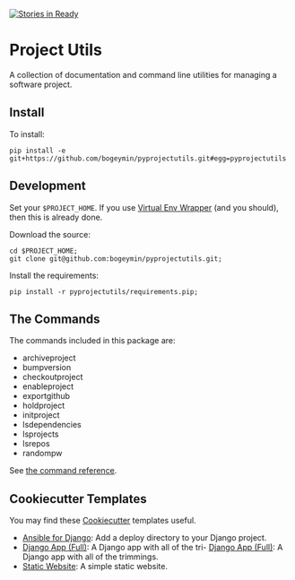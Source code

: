 [![Stories in Ready](https://badge.waffle.io/develmaycare/pyprojectutils.png?label=ready&title=Ready)](https://waffle.io/develmaycare/pyprojectutils)
# Project Utils

A collection of documentation and command line utilities for managing a software project.

## Install

To install:

	pip install -e git+https://github.com/bogeymin/pyprojectutils.git#egg=pyprojectutils

## Development

Set your ``$PROJECT_HOME``. If you use [Virtual Env Wrapper][virtualenvwrapp] (and you
should), then this is already done.

[virtualenvwrapp]: http://virtualenvwrapper.readthedocs.io/en/latest/

Download the source:

	cd $PROJECT_HOME;
	git clone git@github.com:bogeymin/pyprojectutils.git;
	
Install the requirements:

	pip install -r pyprojectutils/requirements.pip;
	
## The Commands

The commands included in this package are:

- archiveproject
- bumpversion
- checkoutproject
- enableproject
- exportgithub
- holdproject
- initproject
- lsdependencies
- lsprojects
- lsrepos
- randompw

See [the command reference](https://github.com/develmaycare/pyprojectutils/blob/master/docs/commands.rst).

## Cookiecutter Templates

You may find these [Cookiecutter](http://cookiecutter.readthedocs.io/en/latest/) templates useful.

- [Ansible for Django](https://github.com/develmaycare/cookiecutter-ansible-django): Add a deploy directory to your Django project.
- [Django App (Full)](https://github.com/develmaycare/cookiecutter-django-app-full): A Django app with all of the tri- [Django App (Full)](https://github.com/develmaycare/cookiecutter-django-app-full): A Django app with all of the trimmings.
- [Static Website](https://github.com/develmaycare/cookiecutter-static-website): A simple static website.
